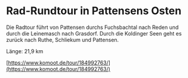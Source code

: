 <!-- Farbe: 'green' -->

# Rad-Rundtour in Pattensens Osten

Die Radtour führt von Pattensen durchs Fuchsbachtal nach Reden und durch die Leinemasch nach Grasdorf. Durch die Koldinger Seen geht es zurück nach Ruthe, Schliekum und Pattensen.

Länge: 21,9 km

[https://www.komoot.de/tour/184992763/](https://www.komoot.de/tour/184992763/)

